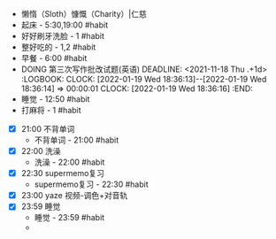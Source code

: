 - 懒惰（Sloth）慷慨（Charity）|仁慈
- 起床 - 5:30,19:00 #habit
- 好好刷牙洗脸 - 1 #habit
- 整好吃的 - 1,2 #habit
- 早餐 - 6:00 #habit
- DOING 第三次写作批改试题(英语)
  DEADLINE: <2021-11-18 Thu .+1d>
  :LOGBOOK:
  CLOCK: [2022-01-19 Wed 18:36:13]--[2022-01-19 Wed 18:36:14] =>  00:00:01
  CLOCK: [2022-01-19 Wed 18:36:16]
  :END:
- 睡觉 - 12:50 #habit
- 打麻将 - 1 #habit
- [x] 21:00 不背单词
	- 不背单词 - 21:00 #habit
- [x] 22:00 洗澡
	- 洗澡 - 22:00 #habit
- [x] 22:30 supermemo复习
	- supermemo复习 - 22:30 #habit
- [x] 23:00 yaze 视频-调色+对音轨
- [x] 23:59 睡觉
	- 睡觉 - 23:59 #habit
	-